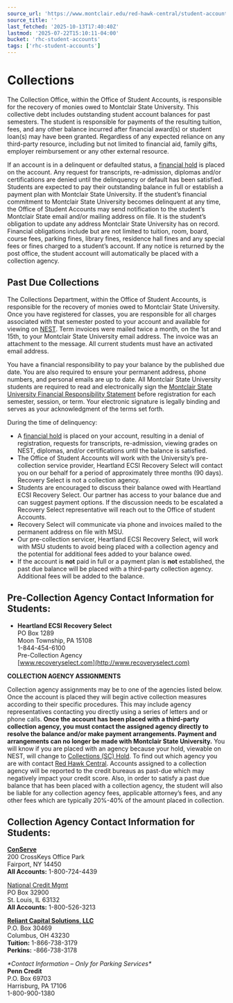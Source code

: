 ```yaml
---
source_url: 'https://www.montclair.edu/red-hawk-central/student-accounts/collections/'
source_title: ''
last_fetched: '2025-10-13T17:40:40Z'
lastmod: '2025-07-22T15:10:11-04:00'
bucket: 'rhc-student-accounts'
tags: ['rhc-student-accounts']
---
```


# Collections

The Collection Office, within the Office of Student Accounts, is responsible for the recovery of monies owed to Montclair State University. This collective debt includes outstanding student account balances for past semesters. The student is responsible for payments of the resulting tuition, fees, and any other balance incurred after financial award(s) or student loan(s) may have been granted. Regardless of any expected reliance on any third-party resource, including but not limited to financial aid, family gifts, employer reimbursement or any other external resource.

If an account is in a delinquent or defaulted status, a [financial hold](https://www.montclair.edu/red-hawk-central/registrar/holds/) is placed on the account. Any request for transcripts, re-admission, diplomas and/or certifications are denied until the delinquency or default has been satisfied. Students are expected to pay their outstanding balance in full or establish a payment plan with Montclair State University. If the student’s financial commitment to Montclair State University becomes delinquent at any time, the Office of Student Accounts may send notification to the student’s Montclair State email and/or mailing address on file. It is the student’s obligation to update any address Montclair State University has on record. Financial obligations include but are not limited to tuition, room, board, course fees, parking fines, library fines, residence hall fines and any special fees or fines charged to a student’s account. If any notice is returned by the post office, the student account will automatically be placed with a collection agency.

## **Past Due Collections**

The Collections Department, within the Office of Student Accounts, is responsible for the recovery of monies owed to Montclair State University. Once you have registered for classes, you are responsible for all charges associated with that semester posted to your account and available for viewing on [NEST](https://auth.montclair.edu/authenticationendpoint/login.do?commonAuthCallerPath=%252Fcas%252Flogin&forceAuth=false&passiveAuth=false&tenantDomain=carbon.super&sessionDataKey=2be164d8-271c-44c4-90d3-aa7e8645f4bc&relyingParty=LuminisPlatformUserPortal&type=cassso&sp=LuminisPlatformUserPortal&isSaaSApp=false&authenticators=BasicAuthenticator:LOCAL). Term invoices were mailed twice a month, on the 1st and 15th, to your Montclair State University email address. The invoice was an attachment to the message. All current students must have an activated email address.

You have a financial responsibility to pay your balance by the published due date. You are also required to ensure your permanent address, phone numbers, and personal emails are up to date. All Montclair State University students are required to read and electronically sign the [Montclair State University Financial Responsibility Statement](https://www.montclair.edu/red-hawk-central/student-accounts/financial-agreement/) before registration for each semester, session, or term. Your electronic signature is legally binding and serves as your acknowledgment of the terms set forth.

During the time of delinquency:

* A [financial hold](https://www.montclair.edu/red-hawk-central/registrar/holds/) is placed on your account, resulting in a denial of registration, requests for transcripts, re-admission, viewing grades on NEST, diplomas, and/or certifications until the balance is satisfied.
* The Office of Student Accounts will work with the University’s pre-collection service provider, Heartland ECSI Recovery Select will contact you on our behalf for a period of approximately three months (90 days). Recovery Select is not a collection agency.
* Students are encouraged to discuss their balance owed with Heartland ECSI Recovery Select. Our partner has access to your balance due and can suggest payment options. If the discussion needs to be escalated a Recovery Select representative will reach out to the Office of student Accounts.
* Recovery Select will communicate via phone and invoices mailed to the permanent address on file with MSU.
* Our pre-collection servicer, Heartland ECSI Recovery Select, will work with MSU students to avoid being placed with a collection agency and the potential for additional fees added to your balance owed.
* If the account is **not** paid in full or a payment plan is **not** established, the past due balance will be placed with a third-party collection agency. Additional fees will be added to the balance.

## **Pre-Collection Agency Contact Information for Students:**

* **Heartland ECSI Recovery Select**  
  PO Box 1289  
  Moon Township, PA 15108  
  1-844-454-6100  
  Pre-Collection Agency  
  [www.recoveryselect.com](http://www.recoveryselect.com)

**COLLECTION AGENCY ASSIGNMENTS**

Collection agency assignments may be to one of the agencies listed below. Once the account is placed they will begin active collection measures according to their specific procedures. This may include agency representatives contacting you directly using a series of letters and or phone calls. **Once the account has been placed with a third-party collection agency, you must contact the assigned agency directly to resolve the balance and/or make payment arrangements. Payment and arrangements can no longer be made with Montclair State University.** You will know if you are placed with an agency because your hold, viewable on NEST, will change to [Collections (SC) Hold](https://www.montclair.edu/red-hawk-central/registrar/holds/). To find out which agency you are with contact [Red Hawk Central](mailto:redhawkcentral@mail.montclair.edu). Accounts assigned to a collection agency will be reported to the credit bureaus as past-due which may negatively impact your credit score. Also, in order to satisfy a past due balance that has been placed with a collection agency, the student will also be liable for any collection agency fees, applicable attorney’s fees, and any other fees which are typically 20%-40% of the amount placed in collection.

## **Collection Agency Contact Information for Students:**

**[ConServe](http://www.payconserve.com)**  
200 CrossKeys Office Park  
Fairport, NY 14450  
**All Accounts:** 1-800-724-4439

[National Credit Mgmt](http://www.ncmpay.com)   
PO Box 32900  
St. Louis, IL 63132  
**All Accounts:** 1-800-526-3213

[**Reliant Capital Solutions, LLC**](http://www.payreliantnow.com)  
P.O. Box 30469  
Columbus, OH 43230  
**Tuition:** 1-866-738-3179  
**Perkins:** -866-738-3178

*\*Contact Information – Only for Parking Services\**  
**Penn Credit**  
P.O. Box 69703  
Harrisburg, PA 17106  
1-800-900-1380